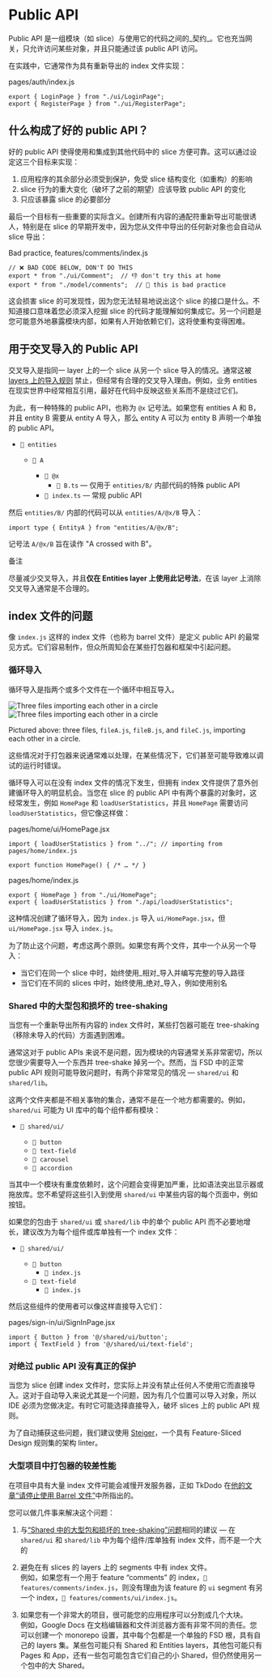# Public API

Public API 是一组模块（如 slice）与使用它的代码之间的\_契约\_。它也充当网关，只允许访问某些对象，并且只能通过该 public API 访问。

在实践中，它通常作为具有重新导出的 index 文件实现：

pages/auth/index.js

```
export { LoginPage } from "./ui/LoginPage";
export { RegisterPage } from "./ui/RegisterPage";
```

## 什么构成了好的 public API？[​](#什么构成了好的-public-api "标题的直接链接")

好的 public API 使得使用和集成到其他代码中的 slice 方便可靠。这可以通过设定这三个目标来实现：

1. 应用程序的其余部分必须受到保护，免受 slice 结构变化（如重构）的影响
2. slice 行为的重大变化（破坏了之前的期望）应该导致 public API 的变化
3. 只应该暴露 slice 的必要部分

最后一个目标有一些重要的实际含义。创建所有内容的通配符重新导出可能很诱人，特别是在 slice 的早期开发中，因为您从文件中导出的任何新对象也会自动从 slice 导出：

Bad practice, features/comments/index.js

```
// ❌ BAD CODE BELOW, DON'T DO THIS
export * from "./ui/Comment";  // 👎 don't try this at home
export * from "./model/comments";  // 💩 this is bad practice
```

这会损害 slice 的可发现性，因为您无法轻易地说出这个 slice 的接口是什么。不知道接口意味着您必须深入挖掘 slice 的代码才能理解如何集成它。另一个问题是您可能意外地暴露模块内部，如果有人开始依赖它们，这将使重构变得困难。

## 用于交叉导入的 Public API[​](#public-api-for-cross-imports "标题的直接链接")

交叉导入是指同一 layer 上的一个 slice 从另一个 slice 导入的情况。通常这被 [layers 上的导入规则](/documentation/zh/docs/reference/layers.md#import-rule-on-layers) 禁止，但经常有合理的交叉导入理由。例如，业务 entities 在现实世界中经常相互引用，最好在代码中反映这些关系而不是绕过它们。

为此，有一种特殊的 public API，也称为 `@x` 记号法。如果您有 entities A 和 B，并且 entity B 需要从 entity A 导入，那么 entity A 可以为 entity B 声明一个单独的 public API。

* `📂 entities`

  * `📂 A`

    * `📂 @x`
      * `📄 B.ts` — 仅用于 `entities/B/` 内部代码的特殊 public API
    * `📄 index.ts` — 常规 public API

然后 `entities/B/` 内部的代码可以从 `entities/A/@x/B` 导入：

```
import type { EntityA } from "entities/A/@x/B";
```

记号法 `A/@x/B` 旨在读作 "A crossed with B"。

备注

尽量减少交叉导入，并且**仅在 Entities layer 上使用此记号法**，在该 layer 上消除交叉导入通常是不合理的。

## index 文件的问题[​](#index-文件的问题 "标题的直接链接")

像 `index.js` 这样的 index 文件（也称为 barrel 文件）是定义 public API 的最常见方式。它们容易制作，但众所周知会在某些打包器和框架中引起问题。

### 循环导入[​](#循环导入 "标题的直接链接")

循环导入是指两个或多个文件在一个循环中相互导入。

![Three files importing each other in a circle](/documentation/zh/img/circular-import-light.svg#light-mode-only)![Three files importing each other in a circle](/documentation/zh/img/circular-import-dark.svg#dark-mode-only)

Pictured above: three files, `fileA.js`, `fileB.js`, and `fileC.js`, importing each other in a circle.

这些情况对于打包器来说通常难以处理，在某些情况下，它们甚至可能导致难以调试的运行时错误。

循环导入可以在没有 index 文件的情况下发生，但拥有 index 文件提供了意外创建循环导入的明显机会。当您在 slice 的 public API 中有两个暴露的对象时，这经常发生，例如 `HomePage` 和 `loadUserStatistics`，并且 `HomePage` 需要访问 `loadUserStatistics`，但它像这样做：

pages/home/ui/HomePage.jsx

```
import { loadUserStatistics } from "../"; // importing from pages/home/index.js

export function HomePage() { /* … */ }
```

pages/home/index.js

```
export { HomePage } from "./ui/HomePage";
export { loadUserStatistics } from "./api/loadUserStatistics";
```

这种情况创建了循环导入，因为 `index.js` 导入 `ui/HomePage.jsx`，但 `ui/HomePage.jsx` 导入 `index.js`。

为了防止这个问题，考虑这两个原则。如果您有两个文件，其中一个从另一个导入：

* 当它们在同一个 slice 中时，始终使用\_相对\_导入并编写完整的导入路径
* 当它们在不同的 slices 中时，始终使用\_绝对\_导入，例如使用别名

### Shared 中的大型包和损坏的 tree-shaking[​](#large-bundles "标题的直接链接")

当您有一个重新导出所有内容的 index 文件时，某些打包器可能在 tree-shaking（移除未导入的代码）方面遇到困难。

通常这对于 public APIs 来说不是问题，因为模块的内容通常关系非常密切，所以您很少需要导入一个东西并 tree-shake 掉另一个。然而，当 FSD 中的正常 public API 规则可能导致问题时，有两个非常常见的情况 — `shared/ui` 和 `shared/lib`。

这两个文件夹都是不相关事物的集合，通常不是在一个地方都需要的。例如，`shared/ui` 可能为 UI 库中的每个组件都有模块：

* `📂 shared/ui/`

  * `📁 button`
  * `📁 text-field`
  * `📁 carousel`
  * `📁 accordion`

当其中一个模块有重度依赖时，这个问题会变得更加严重，比如语法突出显示器或拖放库。您不希望将这些引入到使用 `shared/ui` 中某些内容的每个页面中，例如按钮。

如果您的包由于 `shared/ui` 或 `shared/lib` 中的单个 public API 而不必要地增长，建议改为为每个组件或库单独有一个 index 文件：

* `📂 shared/ui/`

  * `📂 button`
    * `📄 index.js`
  * `📂 text-field`
    * `📄 index.js`

然后这些组件的使用者可以像这样直接导入它们：

pages/sign-in/ui/SignInPage.jsx

```
import { Button } from '@/shared/ui/button';
import { TextField } from '@/shared/ui/text-field';
```

### 对绝过 public API 没有真正的保护[​](#对绝过-public-api-没有真正的保护 "标题的直接链接")

当您为 slice 创建 index 文件时，您实际上并没有禁止任何人不使用它而直接导入。这对于自动导入来说尤其是一个问题，因为有几个位置可以导入对象，所以 IDE 必须为您做决定。有时它可能选择直接导入，破坏 slices 上的 public API 规则。

为了自动捕获这些问题，我们建议使用 [Steiger](https://github.com/feature-sliced/steiger)，一个具有 Feature-Sliced Design 规则集的架构 linter。

### 大型项目中打包器的较差性能[​](#大型项目中打包器的较差性能 "标题的直接链接")

在项目中具有大量 index 文件可能会减慢开发服务器，正如 TkDodo 在[他的文章“请停止使用 Barrel 文件”](https://tkdodo.eu/blog/please-stop-using-barrel-files)中所指出的。

您可以做几件事来解决这个问题：

1. 与[“Shared 中的大型包和损坏的 tree-shaking”问题](#large-bundles)相同的建议 — 在 `shared/ui` 和 `shared/lib` 中为每个组件/库单独有 index 文件，而不是一个大的

2. 避免在有 slices 的 layers 上的 segments 中有 index 文件。<br /><!-- -->例如，如果您有一个用于 feature “comments” 的 index，`📄 features/comments/index.js`，则没有理由为该 feature 的 `ui` segment 有另一个 index，`📄 features/comments/ui/index.js`。

3. 如果您有一个非常大的项目，很可能您的应用程序可以分割成几个大块。<br /><!-- -->例如，Google Docs 在文档编辑器和文件浏览器方面有非常不同的责任。您可以创建一个 monorepo 设置，其中每个包都是一个单独的 FSD 根，具有自己的 layers 集。某些包可能只有 Shared 和 Entities layers，其他包可能只有 Pages 和 App，还有一些包可能包含它们自己的小 Shared，但仍然使用另一个包中的大 Shared。
